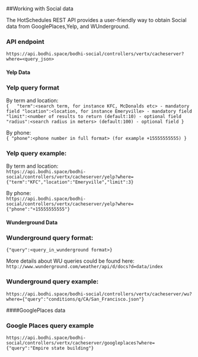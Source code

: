 ##Working with Social data  

The HotSchedules REST API provides a user-friendly way to obtain Social data from GooglePlaces,Yelp, and WUnderground.  

### API endpoint

`https://api.bodhi.space/bodhi-social/controllers/vertx/cacheserver?where=<query_json>`  

#### Yelp Data

### Yelp query format

By term and location:  
    `{  
       "term":<search term, for instance KFC, McDonalds etc> - mandatory field
       "location":<location, for instance Emeryville> - mandatory field
       "limit":<number of results to return (default:10) - optional field
       "radius":<search radius in meters> (default:100) - optional field
    }`

By phone:  
`{
   "phone":<phone number in full format> (for example +15555555555)
}`

### Yelp query example: 
By term and location:  
`https://api.bodhi.space/bodhi-social/controllers/vertx/cacheserver/yelp?where={"term":"KFC","location":"Emeryville","limit":3}`

By phone:  
`https://api.bodhi.space/bodhi-social/controllers/vertx/cacheserver/yelp?where={"phone":"+15555555555"}`

#### Wunderground Data  

### Wunderground query format: 

`{"query":<query_in_wunderground format>}`

More details about WU queries could be found here:
`http://www.wunderground.com/weather/api/d/docs?d=data/index`

### Wunderground query example: 

`https://api.bodhi.space/bodhi-social/controllers/vertx/cacheserver/wu?where={"query":"conditions/q/CA/San_Francisco.json"}`

####GooglePlaces data  

### Google Places query example  
`https://api.bodhi.space/bodhi-social/controllers/vertx/cacheserver/googleplaces?where={"query":"Empire state building"}`
